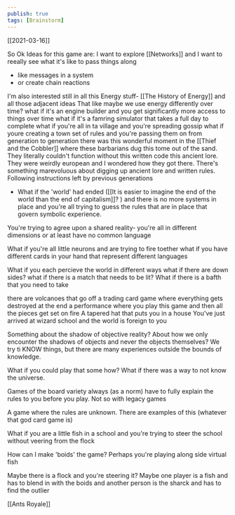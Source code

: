 ```yaml
---
publish: true
tags: [Brainstorm]
---
```

[[2021-03-16]]

So Ok Ideas  for this game are:
I want to explore [[Networks]] and I want to reeally see what it's like to pass things along
- like messages in a system
- or create chain reactions

I'm also interested still in all this Energy stuff- [[The History of Energy]] and all those adjacent ideas
That like maybe we use energy differently over time?
what if it's an engine builder and you get significantly more access to things over time
what if it's a famring simulator that takes a full day to complete
what if you're all in ta village and you're spreading gossip
what if youre creating a town set of rules and you're passing them on from generation to generation
there was this wonderful moment in the [[Thief and the Cobbler]] where these barbarians dug this tome out of the sand. They literally couldn't function without this written code this ancient lore. They were weirdly european and I wondered how they got there. There's something marevoluous about digging up ancient lore and written rules. Following instructions left by previous generations
- What if the 'world' had ended ([[It is easier to imagine the end of the world than the end of capitalism]]? ) and there is no more systems in place and you're all trying to guess the rules that are in place that govern symbolic experience. 

You're trying to agree upon a shared reality- you're all in different dimensions or at least have no common language

What if you're all little neurons and are trying to fire toether
what if you have different cards in your hand that represent different languages

What if you each percieve the world in different ways
what if there are down sides?
what if there is a match that needs to be lit?
What if there is a bafth that you need to take

there are volcanoes that go off
a trading card game where everything gets destroyed at the end
a performance where you play this game and then all the pieces get set on fire
A tapered hat that puts you in a house
You've just arrived at wizard school and the world is foreign to you

Something about the shadow of objective reality? About how we only encounter the shadows of objects and never the objects themselves?
We try ti KNOW things, but there are many experiences outside the bounds of knowledge.

What if you could play that some how? What if there was a way to not know the universe.

Games of the board variety always (as a norm) have to fully explain the rules to you before you play. Not so with legacy games

A game where the rules are unknown. There are examples of this (whatever that god card game is)

What if you are a little fish in a school and you're trying to steer the school without veering from the flock

How can I make 'boids' the game? Perhaps you're playing along side virtual fish

Maybe there is a flock and you're steering it? Maybe one player is a fish and has to blend in with the boids and another person is the sharck and has to find the outlier

[[Ants Royale]]